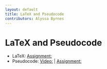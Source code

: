 ```yaml
---
layout: default
title: LaTeX and Pseudocode
contributors: Alyssa Byrnes
---
```


# LaTeX and Pseudocode

* LaTeX: [Assignment:](https://www.gradescope.com/)
* Pseudocode: [Video:]() | [Assignment:](https://www.gradescope.com/)
